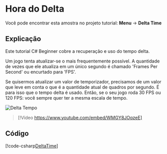# Hora do Delta
Você pode encontrar esta amostra no projeto tutorial: **Menu** → **Delta Time**

## Explicação
Este tutorial C# Beginner cobre a recuperação e uso do tempo delta.

Um jogo tenta atualizar-se o mais frequentemente possível. A quantidade de vezes que ele atualiza em um único segundo é chamado 'Frames Per Second' ou encurtado para 'FPS'.

Se quisermos atualizar um valor de temporizador, precisamos de um valor que leve em conta o que é a quantidade atual de quadros por segundo. É para isso que o tempo delta é usado. Então, se o seu jogo roda 30 FPS ou 120 FPS: você sempre quer ter a mesma escala de tempo.

![Delta Tempo](media/deltatime.webp)

> [!Vídeo https://www.youtube.com/embed/WMGY8JOqzeE]

## Código
[!code-csharp[DeltaTime](../../../../stride/samples/Tutorials/CSharpBeginner/CSharpBeginner/CSharpBeginner.Game/Code/DeltaTimeDemo.cs)]
